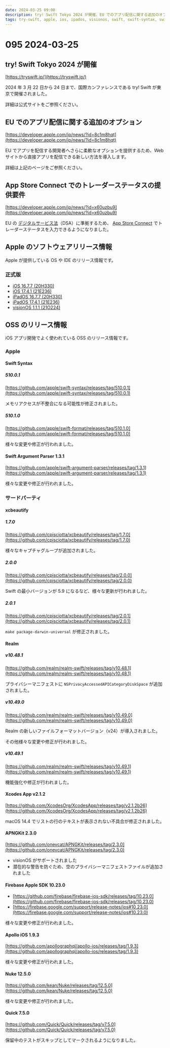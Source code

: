 ```yaml
---
date: 2024-03-25 09:00
description: try! Swift Tokyo 2024 が開催、EU でのアプリ配信に関する追加のオプション、App Store Connect でのトレーダーステータスの提供要件、xcbeautify 2.0.0 リリース、ほか
tags: try-swift, apple, ios, ipados, visionos, swift, swift-syntax, swift-argument-parser, xcbeautify, realm, xcodes-app, apngkit, firebase-ios-sdk, apollo-ios, nuke, quick
---
```

# 095 2024-03-25

## try! Swift Tokyo 2024 が開催

[https://tryswift.jp/](https://tryswift.jp/)

2024 年 3 月 22 日から 24 日まで、国際カンファレンスである try! Swift が東京で開催されました。

詳細は公式サイトをご参照ください。

## EU でのアプリ配信に関する追加のオプション

[https://developer.apple.com/jp/news/?id=8c1m8hqt](https://developer.apple.com/jp/news/?id=8c1m8hqt)

EU でアプリを配信する開発者へさらに柔軟なオプションを提供するため、Web サイトから直接アプリを配信できる新しい方法を導入します。

詳細は上記のページをご参照ください。

## App Store Connect でのトレーダーステータスの提供要件

[https://developer.apple.com/jp/news/?id=x60uzbu9](https://developer.apple.com/jp/news/?id=x60uzbu9)

EU の [デジタルサービス法](https://commission.europa.eu/strategy-and-policy/priorities-2019-2024/europe-fit-digital-age/digital-services-act_en)（DSA）に準拠するため、 [App Store Connect](https://developer.apple.com/jp/help/app-store-connect/manage-compliance-information/manage-european-union-digital-services-act-compliance-information/) でトレーダーステータスを入力できるようになりました。

## Apple のソフトウェアリリース情報

Apple が提供している OS や IDE のリリース情報です。

### 正式版

- [iOS 16.7.7 (20H330)](https://developer.apple.com/news/releases/?id=03212024b)
- [iOS 17.4.1 (21E236)](https://developer.apple.com/news/releases/?id=03212024e)
- [iPadOS 16.7.7 (20H330)](https://developer.apple.com/news/releases/?id=03212024a)
- [iPadOS 17.4.1 (21E236)](https://developer.apple.com/news/releases/?id=03212024d)
- [visionOS 1.1.1 (21O224)](https://developer.apple.com/news/releases/?id=03212024c)

## OSS のリリース情報

iOS アプリ開発でよく使われている OSS のリリース情報です。

### Apple

#### Swift Syntax

##### 510.0.1

[https://github.com/apple/swift-syntax/releases/tag/510.0.1](https://github.com/apple/swift-syntax/releases/tag/510.0.1)

メモリアクセスが不整合になる可能性が修正されました。

##### 510.1.0

[https://github.com/apple/swift-format/releases/tag/510.1.0](https://github.com/apple/swift-format/releases/tag/510.1.0)

様々な変更や修正が行われました。

#### Swift Argument Parser 1.3.1

[https://github.com/apple/swift-argument-parser/releases/tag/1.3.1](https://github.com/apple/swift-argument-parser/releases/tag/1.3.1)

様々な変更や修正が行われました。

### サードパーティ

#### xcbeautify

##### 1.7.0

[https://github.com/cpisciotta/xcbeautify/releases/tag/1.7.0](https://github.com/cpisciotta/xcbeautify/releases/tag/1.7.0)

様々なキャプチャグループが追加されました。

##### 2.0.0

[https://github.com/cpisciotta/xcbeautify/releases/tag/2.0.0](https://github.com/cpisciotta/xcbeautify/releases/tag/2.0.0)

Swift の最小バージョンが 5.9 になるなど、様々な更新が行われました。

##### 2.0.1

[https://github.com/cpisciotta/xcbeautify/releases/tag/2.0.1](https://github.com/cpisciotta/xcbeautify/releases/tag/2.0.1)

`make package-darwin-universal` が修正されました。

#### Realm

##### v10.48.1

[https://github.com/realm/realm-swift/releases/tag/v10.48.1](https://github.com/realm/realm-swift/releases/tag/v10.48.1)

プライバシーマニフェストに `NSPrivacyAccessedAPICategoryDiskSpace` が追加されました。

##### v10.49.0

[https://github.com/realm/realm-swift/releases/tag/v10.49.0](https://github.com/realm/realm-swift/releases/tag/v10.49.0)

Realm の新しいファイルフォーマットバージョン（v24）が導入されました。

その他様々な変更や修正が行われました。

##### v10.49.1

[https://github.com/realm/realm-swift/releases/tag/v10.49.1](https://github.com/realm/realm-swift/releases/tag/v10.49.1)

機能強化や修正が行われました。

#### Xcodes App v2.1.2

[https://github.com/XcodesOrg/XcodesApp/releases/tag/v2.1.2b26](https://github.com/XcodesOrg/XcodesApp/releases/tag/v2.1.2b26)

<!-- textlint-disable ja-technical-writing/no-doubled-joshi -->

macOS 14.4 でリストの行のテキストが表示されない不具合が修正されました。

<!-- textlint-enable ja-technical-writing/no-doubled-joshi -->

#### APNGKit 2.3.0

[https://github.com/onevcat/APNGKit/releases/tag/2.3.0](https://github.com/onevcat/APNGKit/releases/tag/2.3.0)

- visionOS がサポートされました
- 潜在的な警告を防ぐため、空のプライバシーマニフェストファイルが追加されました

#### Firebase Apple SDK 10.23.0

- [https://github.com/firebase/firebase-ios-sdk/releases/tag/10.23.0](https://github.com/firebase/firebase-ios-sdk/releases/tag/10.23.0)
- [https://firebase.google.com/support/release-notes/ios#10.23.0](https://firebase.google.com/support/release-notes/ios#10.23.0)

様々な変更や修正が行われました。

#### Apollo iOS 1.9.3

[https://github.com/apollographql/apollo-ios/releases/tag/1.9.3](https://github.com/apollographql/apollo-ios/releases/tag/1.9.3)

様々な変更や修正が行われました。

#### Nuke 12.5.0

[https://github.com/kean/Nuke/releases/tag/12.5.0](https://github.com/kean/Nuke/releases/tag/12.5.0)

様々な変更や修正が行われました。

#### Quick 7.5.0

[https://github.com/Quick/Quick/releases/tag/v7.5.0](https://github.com/Quick/Quick/releases/tag/v7.5.0)

保留中のテストがスキップとしてマークされるようになりました。
